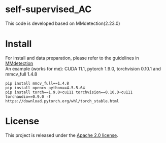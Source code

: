 # self-supervised_AC
This code is developed based on MMdetection(2.23.0)
# Install
For install and data preparation, please refer to the guidelines in [MMdetection](https://github.com/open-mmlab/mmdetection.git)<br>
An example (works for me): CUDA 11.1, pytorch 1.9.0, torchvision 0.10.1 and mmcv_full 1.4.8<br>
```
pip install mmcv_full==1.4.8
pip install opencv-python==4.5.5.64
pip install torch==1.9.0+cu111 torchvision==0.10.0+cu111 torchaudio==0.9.0 -f https://download.pytorch.org/whl/torch_stable.html
```
# License
This project is released under the [Apache 2.0 license](https://github.com/linquanxu/self-supervised_AC/blob/main/LICENSE).
